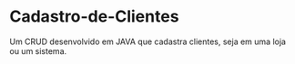 # Cadastro-de-Clientes
Um CRUD desenvolvido em JAVA que cadastra clientes, seja em uma loja ou um sistema.
